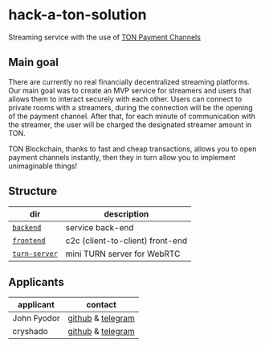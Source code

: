# hack-a-ton-solution

Streaming service with the use of [TON Payment Channels](https://github.com/ton-blockchain/payment-channels/blob/master/func/async-channel.func) 

## Main goal

There are currently no real financially decentralized streaming platforms. Our main goal was to create an MVP service for streamers and users that allows them to interact securely with each other. Users can connect to private rooms with a streamers, during the connection will be the opening of the payment channel. After that, for each minute of communication with the streamer, the user will be charged the designated streamer amount in TON. 

TON Blockchain, thanks to fast and cheap transactions, allows you to open payment channels instantly, then they in turn allow you to implement unimaginable things!

## Structure

| dir                               | description                           | 
| --------------------------------- | ------------------------------------- |
| [`backend`](/backend/)            |  service back-end                     |
| [`frontend`](/frontend/)          |  c2c (client-to-client) front-end     |
| [`turn-server`](/turn-server/)    |  mini TURN server for WebRTC          |
    

## Applicants

| applicant     | contact                                                                               | 
| ------------- | ------------------------------------------------------------------------------------- |
| John Fyodor   |  [github](https://github.com/tjifyodor) & [telegram](https://t.me/ohwhoopsiedaisy)    |
| cryshado      |  [github](https://github.com/cryshado) & [telegram](https://t.me/cryshado)            |
